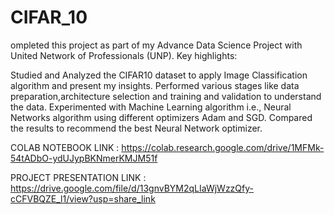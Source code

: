 # CIFAR_10
ompleted this project as part of my Advance Data Science Project with United Network of Professionals (UNP). Key highlights:

Studied and Analyzed the CIFAR10 dataset to apply Image Classification algorithm and present my insights. Performed various stages like data preparation,architecture selection and training and validation to understand the data. Experimented with Machine Learning algorithm i.e., Neural Networks algorithm using different optimizers Adam and SGD. Compared the results to recommend the best Neural Network optimizer.

COLAB NOTEBOOK LINK : https://colab.research.google.com/drive/1MFMk-54tADbO-ydUJypBKNmerKMJM51f

PROJECT PRESENTATION LINK : https://drive.google.com/file/d/13gnvBYM2qLIaWjWzzQfy-cCFVBQZE_l1/view?usp=share_link
